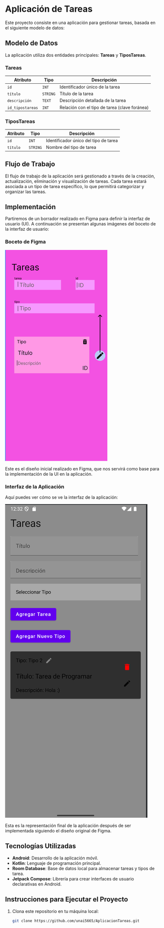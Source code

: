 # Aplicación de Tareas

Este proyecto consiste en una aplicación para gestionar tareas, basada en el siguiente modelo de datos:

## Modelo de Datos

La aplicación utiliza dos entidades principales: **Tareas** y **TiposTareas**.

### Tareas
| Atributo       | Tipo     | Descripción                |
|----------------|----------|----------------------------|
| `id`           | `INT`    | Identificador único de la tarea |
| `título`       | `STRING` | Título de la tarea         |
| `descripción`  | `TEXT`   | Descripción detallada de la tarea |
| `id_tipostareas` | `INT`   | Relación con el tipo de tarea (clave foránea) |

### TiposTareas
| Atributo       | Tipo     | Descripción                |
|----------------|----------|----------------------------|
| `id`           | `INT`    | Identificador único del tipo de tarea |
| `título`       | `STRING` | Nombre del tipo de tarea   |

## Flujo de Trabajo

El flujo de trabajo de la aplicación será gestionado a través de la creación, actualización, eliminación y visualización de tareas. Cada tarea estará asociada a un tipo de tarea específico, lo que permitirá categorizar y organizar las tareas.

## Implementación

Partiremos de un borrador realizado en Figma para definir la interfaz de usuario (UI). A continuación se presentan algunas imágenes del boceto de la interfaz de usuario:

### Boceto de Figma

![Boceto de Figma](https://github.com/unai5665/AplicacionTareas/blob/master/figma.png)

Este es el diseño inicial realizado en Figma, que nos servirá como base para la implementación de la UI en la aplicación.

### Interfaz de la Aplicación

Aquí puedes ver cómo se ve la interfaz de la aplicación:

![Interfaz de la Aplicación](https://github.com/unai5665/AplicacionTareas/blob/master/Interfaz.PNG)

Esta es la representación final de la aplicación después de ser implementada siguiendo el diseño original de Figma.

## Tecnologías Utilizadas

- **Android**: Desarrollo de la aplicación móvil.
- **Kotlin**: Lenguaje de programación principal.
- **Room Database**: Base de datos local para almacenar tareas y tipos de tarea.
- **Jetpack Compose**: Librería para crear interfaces de usuario declarativas en Android.

## Instrucciones para Ejecutar el Proyecto

1. Clona este repositorio en tu máquina local:
   ```bash
   git clone https://github.com/unai5665/AplicacionTareas.git

